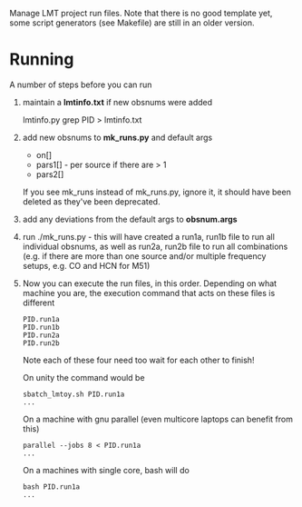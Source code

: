 Manage LMT project run files. Note that there is no good template yet,
some script generators (see Makefile) are still in an older version.

# Running

A number of steps before you can run

1. maintain a **lmtinfo.txt** if new obsnums were added

    lmtinfo.py grep PID > lmtinfo.txt

2. add new obsnums to **mk_runs.py** and default args

    * on[]
    * pars1[]  - per source if there are > 1 
    * pars2[]

   If you see mk_runs instead of mk_runs.py, ignore it, it should
   have been deleted as they've been deprecated.

3. add any deviations from the default args to **obsnum.args**

4. run ./mk_runs.py - this will have created a run1a, run1b file
   to run all individual obsnums, as well as run2a, run2b file
   to run all combinations (e.g. if there are more than one source
   and/or multiple frequency setups, e.g. CO and HCN for M51)

5. Now you can execute the run files, in this order. Depending on what
   machine you are, the execution command that acts on these files is
   different

       PID.run1a
       PID.run1b
       PID.run2a
       PID.run2b

   Note each of these four need too wait for each other to finish!

   On unity the command would be

       sbatch_lmtoy.sh PID.run1a
       ...

   On a machine with gnu parallel (even multicore laptops can benefit from this)

       parallel --jobs 8 < PID.run1a
       ...

   On a machines with single core, bash will do

       bash PID.run1a
       ...

